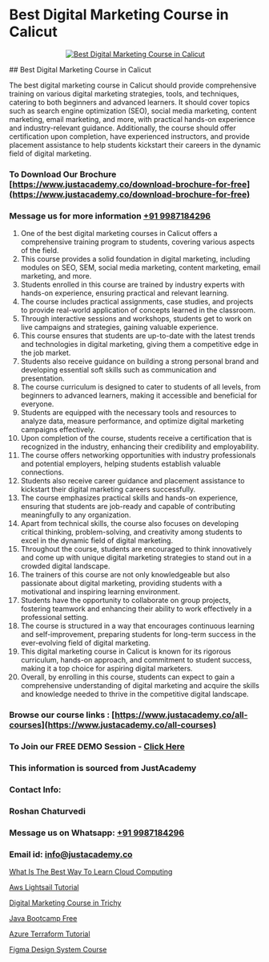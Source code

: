 # Best Digital Marketing Course in Calicut

<p align="center">
  <a href="https://justacademy.co/course-detail/digital-marketing">
    <img src="https://justacademy.co/storage2/course_image/1676636720_course_image.webp" alt="Best Digital Marketing Course in Calicut">
  </a>
</p>
## Best Digital Marketing Course in Calicut

The best digital marketing course in Calicut should provide comprehensive training on various digital marketing strategies, tools, and techniques, catering to both beginners and advanced learners. It should cover topics such as search engine optimization (SEO), social media marketing, content marketing, email marketing, and more, with practical hands-on experience and industry-relevant guidance. Additionally, the course should offer certification upon completion, have experienced instructors, and provide placement assistance to help students kickstart their careers in the dynamic field of digital marketing.
### To Download Our Brochure [https://www.justacademy.co/download-brochure-for-free](https://www.justacademy.co/download-brochure-for-free)
### Message us for more information [+91 9987184296](https://api.whatsapp.com/send?phone=919987184296)
1) One of the best digital marketing courses in Calicut offers a comprehensive training program to students, covering various aspects of the field.
2) This course provides a solid foundation in digital marketing, including modules on SEO, SEM, social media marketing, content marketing, email marketing, and more.
3) Students enrolled in this course are trained by industry experts with hands-on experience, ensuring practical and relevant learning.
4) The course includes practical assignments, case studies, and projects to provide real-world application of concepts learned in the classroom.
5) Through interactive sessions and workshops, students get to work on live campaigns and strategies, gaining valuable experience.
6) This course ensures that students are up-to-date with the latest trends and technologies in digital marketing, giving them a competitive edge in the job market.
7) Students also receive guidance on building a strong personal brand and developing essential soft skills such as communication and presentation.
8) The course curriculum is designed to cater to students of all levels, from beginners to advanced learners, making it accessible and beneficial for everyone.
9) Students are equipped with the necessary tools and resources to analyze data, measure performance, and optimize digital marketing campaigns effectively.
10) Upon completion of the course, students receive a certification that is recognized in the industry, enhancing their credibility and employability.
11) The course offers networking opportunities with industry professionals and potential employers, helping students establish valuable connections.
12) Students also receive career guidance and placement assistance to kickstart their digital marketing careers successfully.
13) The course emphasizes practical skills and hands-on experience, ensuring that students are job-ready and capable of contributing meaningfully to any organization.
14) Apart from technical skills, the course also focuses on developing critical thinking, problem-solving, and creativity among students to excel in the dynamic field of digital marketing.
15) Throughout the course, students are encouraged to think innovatively and come up with unique digital marketing strategies to stand out in a crowded digital landscape.
16) The trainers of this course are not only knowledgeable but also passionate about digital marketing, providing students with a motivational and inspiring learning environment.
17) Students have the opportunity to collaborate on group projects, fostering teamwork and enhancing their ability to work effectively in a professional setting.
18) The course is structured in a way that encourages continuous learning and self-improvement, preparing students for long-term success in the ever-evolving field of digital marketing.
19) This digital marketing course in Calicut is known for its rigorous curriculum, hands-on approach, and commitment to student success, making it a top choice for aspiring digital marketers.
20) Overall, by enrolling in this course, students can expect to gain a comprehensive understanding of digital marketing and acquire the skills and knowledge needed to thrive in the competitive digital landscape.

### Browse our course links : [https://www.justacademy.co/all-courses](https://www.justacademy.co/all-courses) 
### To Join our FREE DEMO Session - [Click Here](https://www.justacademy.co/register-for-course-demo)


### This information is sourced from JustAcademy
### Contact Info:
### Roshan Chaturvedi
### Message us on Whatsapp: [+91 9987184296](https://api.whatsapp.com/send?phone=919987184296)
### Email id: [info@justacademy.co](mailto:info@justacademy.co)
                
[What Is The Best Way To Learn Cloud Computing](https://www.linkedin.com/pulse/what-best-way-learn-cloud-computing-software-training-sunnyvale-xjzkc?trackingId=8OK1IDOJnuc%2BFcB%2F2AQ5cg%3D%3D&lipi=urn%3Ali%3Apage%3Ad_flagship3_company_admin%3Bl%2F2BBmIARsmtdD8COUq0ig%3D%3D)

[Aws Lightsail Tutorial](https://www.linkedin.com/pulse/aws-lightsail-tutorial-justacademy-jaipur-y5ive?trackingId=lHRiCt9JtAyAY0ovq5nLpw%3D%3D&lipi=urn%3Ali%3Apage%3Ad_flagship3_company_admin%3Bm6yRfzdhTJS77sF6jePtsg%3D%3D)

[Digital Marketing Course in Trichy](https://medium.com/@roneet705/digital-marketing-course-in-trichy-75a1affc20e5)

[Java Bootcamp Free](https://medium.com/@AkashSingh2052/java-bootcamp-free-e417edeef678)

[Azure Terraform Tutorial](https://justacademyin.github.io/justacademy/azure-terraform-tutorial)

[Figma Design System Course](https://justacademyin.github.io/justacademy/figma-design-system-course)

